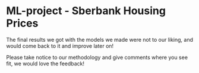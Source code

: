# ML-project - Sberbank Housing Prices
 
The final results we got with the models we made were not to our liking, and would come back to it and improve later on!

Please take notice to our methodology and give comments where you see fit, we would love the feedback!
